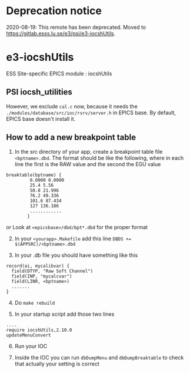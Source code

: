 # Deprecation notice

2020-08-19: This remote has been deprecated. Moved to https://gitlab.esss.lu.se/e3/psi/e3-iocshUtils.


e3-iocshUtils  
======
ESS Site-specific EPICS module : iocshUtils

## PSI iocsh_utilities 

However, we exclude `cal.c` now, because it needs the `./modules/database/src/ioc/rsrv/server.h` in EPICS base. By default, EPICS base doesn't install it. 

## How to add a new breakpoint table

1) In the src directory of your app, create a breakpoint table file `<bptname>.dbd`. The format should be like the following, where in each line the first is the RAW value and the second the EGU value
```
breaktable(bptname) {
         0.0000 0.0000
         25.4 5.56
         50.8 21.996
         76.2 49.336
         101.6 87.434
         127 136.186
         ............
        }
```
or Look at `<epicsbase>/dbd/bpt*.dbd` for the proper format

2) In your `<yourapp>.Makefile` add this line `DBDS += $(APPSRC)/<bptname>.dbd`

3) In your .db file you should have something like this

```
record(ai, mycalibvar) {
  field(DTYP, "Raw Soft Channel")
  field(INP, "mycalcvar")
  field(LINR, <bptname>)
  .......
}
```

4) Do `make rebuild`

5) In your startup script add those two lines 

```
....
require iocshUtils,2.10.0
updateMenuConvert
```

6) Run your IOC

7) Inside the IOC you can run `dbDumpMenu` and `dbDumpBreaktable` to check that actually your setting is correct
